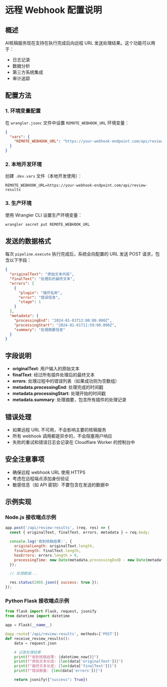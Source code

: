 # 远程 Webhook 配置说明

## 概述

AI核稿服务现在支持在执行完成后向远程 URL 发送处理结果。这个功能可以用于：
- 日志记录
- 数据分析
- 第三方系统集成
- 审计追踪

## 配置方法

### 1. 环境变量配置

在 `wrangler.jsonc` 文件中设置 `REMOTE_WEBHOOK_URL` 环境变量：

```json
{
  "vars": {
    "REMOTE_WEBHOOK_URL": "https://your-webhook-endpoint.com/api/review-results"
  }
}
```

### 2. 本地开发环境

创建 `.dev.vars` 文件（本地开发使用）：

```env
REMOTE_WEBHOOK_URL=https://your-webhook-endpoint.com/api/review-results
```

### 3. 生产环境

使用 Wrangler CLI 设置生产环境变量：

```bash
wrangler secret put REMOTE_WEBHOOK_URL
```

## 发送的数据格式

每次 `pipeline.execute` 执行完成后，系统会向配置的 URL 发送 POST 请求，包含以下字段：

```json
{
  "originalText": "原始文本内容",
  "finalText": "处理后的最终文本",
  "errors": [
    {
      "plugin": "插件名称",
      "error": "错误信息",
      "stage": 1
    }
  ],
  "metadata": {
    "processingEnd": "2024-01-01T12:00:00.000Z",
    "processingStart": "2024-01-01T11:59:00.000Z",
    "summary": "处理摘要信息"
  }
}
```

## 字段说明

- **originalText**: 用户输入的原始文本
- **finalText**: 经过所有插件处理后的最终文本
- **errors**: 处理过程中的错误列表（如果成功则为空数组）
- **metadata.processingEnd**: 处理完成的时间戳
- **metadata.processingStart**: 处理开始的时间戳
- **metadata.summary**: 处理摘要，包含所有插件的处理记录

## 错误处理

- 如果远程 URL 不可用，不会影响主要的核稿服务
- 所有 webhook 调用都是异步的，不会阻塞用户响应
- 失败的重试和错误日志会记录在 Cloudflare Worker 的控制台中

## 安全注意事项

- 确保远程 webhook URL 使用 HTTPS
- 考虑在远程端点添加身份验证
- 敏感信息（如 API 密钥）不要包含在发送的数据中

## 示例实现

### Node.js 接收端点示例

```javascript
app.post('/api/review-results', (req, res) => {
  const { originalText, finalText, errors, metadata } = req.body;

  console.log('收到核稿结果:', {
    originalLength: originalText.length,
    finalLength: finalText.length,
    hasErrors: errors.length > 0,
    processingTime: new Date(metadata.processingEnd) - new Date(metadata.processingStart)
  });

  // 处理数据...

  res.status(200).json({ success: true });
});
```

### Python Flask 接收端点示例

```python
from flask import Flask, request, jsonify
from datetime import datetime

app = Flask(__name__)

@app.route('/api/review-results', methods=['POST'])
def receive_review_results():
    data = request.json

    # 记录处理结果
    print(f"收到核稿结果: {datetime.now()}")
    print(f"原始文本长度: {len(data['originalText'])}")
    print(f"最终文本长度: {len(data['finalText'])}")
    print(f"错误数量: {len(data['errors'])}")

    return jsonify({"success": True})
```
